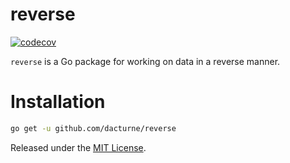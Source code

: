 # reverse
[![codecov](https://codecov.io/gh/dacturne/reverse/branch/main/graph/badge.svg?token=VKEHV1L3XC)](https://codecov.io/gh/dacturne/reverse)

`reverse` is a Go package for working on data in a reverse manner.

# Installation
```sh
go get -u github.com/dacturne/reverse
```

Released under the [MIT License].

[MIT License]: LICENSE
